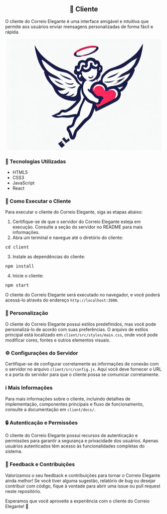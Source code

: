 <h2 align="center">💌 Cliente</h2>

<p>O cliente do Correio Elegante é uma interface amigável e intuitiva que permite aos usuários enviar mensagens personalizadas de forma fácil e rápida.</p>

<p align="center">
  <img src="../.github/correio_elegante_logo.jpg" alt="Cliente Correio Elegante" width="500">
</p>

<h3>🚀 Tecnologias Utilizadas</h3>

<ul>
  <li>HTML5</li>
  <li>CSS3</li>
  <li>JavaScript</li>
  <li>React</li>
</ul>

<h3>🔧 Como Executar o Cliente</h3>

<p>Para executar o cliente do Correio Elegante, siga as etapas abaixo:</p>

<ol>
  <li>Certifique-se de que o servidor do Correio Elegante esteja em execução. Consulte a seção do servidor no README para mais informações.</li>
  <li>Abra um terminal e navegue até o diretório do cliente:</li>
</ol>

<pre>
cd client
</pre>

<ol start="3">
  <li>Instale as dependências do cliente:</li>
</ol>

<pre>
npm install
</pre>

<ol start="4">
  <li>Inicie o cliente:</li>
</ol>

<pre>
npm start
</pre>

<p>O cliente do Correio Elegante será executado no navegador, e você poderá acessá-lo através do endereço <code>http://localhost:3000</code>.</p>

<h3>🎨 Personalização</h3>

<p>O cliente do Correio Elegante possui estilos predefinidos, mas você pode personalizá-lo de acordo com suas preferências. O arquivo de estilos principal está localizado em <code>client/src/styles/main.css</code>, onde você pode modificar cores, fontes e outros elementos visuais.</p>

<h3>⚙️ Configurações do Servidor</h3>

<p>Certifique-se de configurar corretamente as informações de conexão com o servidor no arquivo <code>client/src/config.js</code>. Aqui você deve fornecer o URL e a porta do servidor para que o cliente possa se comunicar corretamente.</p>

<h3>ℹ️ Mais Informações</h3>

<p>Para mais informações sobre o cliente, incluindo detalhes de implementação, componentes principais e fluxo de funcionamento, consulte a documentação em <code>client/docs/</code>.</p>

<h3>🔒 Autenticação e Permissões</h3>

<p>O cliente do Correio Elegante possui recursos de autenticação e permissões para garantir a segurança e privacidade dos usuários. Apenas usuários autenticados têm acesso às funcionalidades completas do sistema.</p>

<h3>📢 Feedback e Contribuições</h3>

<p>Valorizamos o seu feedback e contribuições para tornar o Correio Elegante ainda melhor! Se você tiver alguma sugestão, relatório de bug ou desejar contribuir com código, fique à vontade para abrir uma issue ou pull request neste repositório.</p>

<p>Esperamos que você aproveite a experiência com o cliente do Correio Elegante! 🎉</p>
